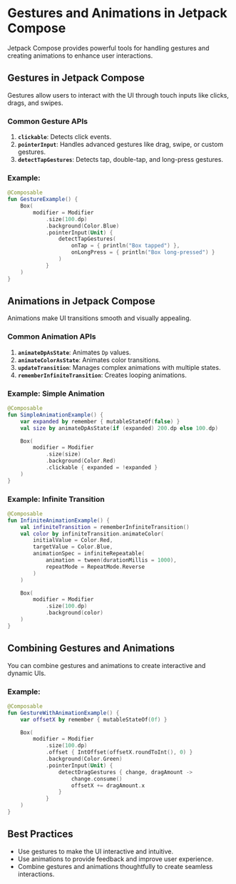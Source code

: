 # Gestures and Animations in Jetpack Compose

Jetpack Compose provides powerful tools for handling gestures and creating animations to enhance user interactions.

## Gestures in Jetpack Compose
Gestures allow users to interact with the UI through touch inputs like clicks, drags, and swipes.

### Common Gesture APIs
1. **`clickable`**: Detects click events.
2. **`pointerInput`**: Handles advanced gestures like drag, swipe, or custom gestures.
3. **`detectTapGestures`**: Detects tap, double-tap, and long-press gestures.

### Example:
```kotlin
@Composable
fun GestureExample() {
    Box(
        modifier = Modifier
            .size(100.dp)
            .background(Color.Blue)
            .pointerInput(Unit) {
                detectTapGestures(
                    onTap = { println("Box tapped") },
                    onLongPress = { println("Box long-pressed") }
                )
            }
    )
}
```

## Animations in Jetpack Compose
Animations make UI transitions smooth and visually appealing.

### Common Animation APIs
1. **`animateDpAsState`**: Animates `Dp` values.
2. **`animateColorAsState`**: Animates color transitions.
3. **`updateTransition`**: Manages complex animations with multiple states.
4. **`rememberInfiniteTransition`**: Creates looping animations.

### Example: Simple Animation
```kotlin
@Composable
fun SimpleAnimationExample() {
    var expanded by remember { mutableStateOf(false) }
    val size by animateDpAsState(if (expanded) 200.dp else 100.dp)

    Box(
        modifier = Modifier
            .size(size)
            .background(Color.Red)
            .clickable { expanded = !expanded }
    )
}
```

### Example: Infinite Transition
```kotlin
@Composable
fun InfiniteAnimationExample() {
    val infiniteTransition = rememberInfiniteTransition()
    val color by infiniteTransition.animateColor(
        initialValue = Color.Red,
        targetValue = Color.Blue,
        animationSpec = infiniteRepeatable(
            animation = tween(durationMillis = 1000),
            repeatMode = RepeatMode.Reverse
        )
    )

    Box(
        modifier = Modifier
            .size(100.dp)
            .background(color)
    )
}
```

## Combining Gestures and Animations
You can combine gestures and animations to create interactive and dynamic UIs.

### Example:
```kotlin
@Composable
fun GestureWithAnimationExample() {
    var offsetX by remember { mutableStateOf(0f) }

    Box(
        modifier = Modifier
            .size(100.dp)
            .offset { IntOffset(offsetX.roundToInt(), 0) }
            .background(Color.Green)
            .pointerInput(Unit) {
                detectDragGestures { change, dragAmount ->
                    change.consume()
                    offsetX += dragAmount.x
                }
            }
    )
}
```

## Best Practices
- Use gestures to make the UI interactive and intuitive.
- Use animations to provide feedback and improve user experience.
- Combine gestures and animations thoughtfully to create seamless interactions.

